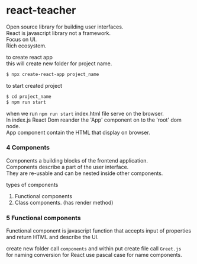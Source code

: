 # react-teacher  

Open source library for building user interfaces.    
React is javascript library not a framework.   
Focus on UI.    
Rich ecosystem.    

to create react app    
this will create new folder for project name.    
```bash
$ npx create-react-app project_name    
```

to start created project    
```bash 
$ cd project_name
$ npm run start
```

when we run `npm run start` index.html file serve on the browser.   
In index.js React Dom reander the 'App' component on to the 'root' dom node.   
App component contain the HTML that display on browser.  

### 4 Components    

Components a building blocks of the frontend application.    
Components describe a part of the user interface.    
They are re-usable and can be nested inside other components.    

 types of components    
 1. Functional components    
 2. Class components. (has render method)    

### 5 Functional components    

Functional component is javascript function that accepts input of properties and
return HTML and describe the UI.

create new folder call `components` and within put create file call `Greet.js`    
for naming conversion for React use pascal case for name components.    
